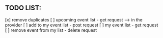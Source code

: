 ## TODO LIST:

[x] remove duplicates
[ ] upcoming event list - get request --> in the provider
[ ] add to my event list - post request
[ ] my event list - get request
[ ] remove event from my list - delete request 
